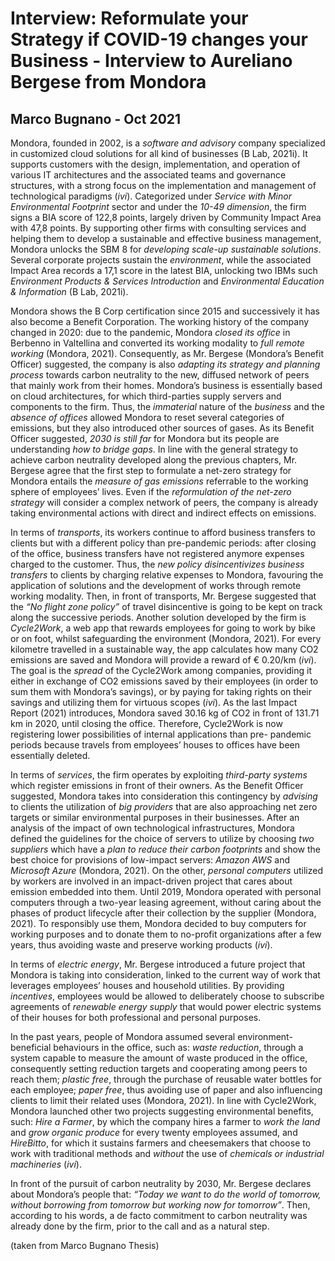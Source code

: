# Interview: Reformulate your Strategy if COVID-19 changes your Business - Interview to Aureliano Bergese from Mondora

## Marco Bugnano - Oct 2021

Mondora, founded in 2002, is a _software and advisory_ company specialized in customized
cloud solutions for all kind of businesses (B Lab, 2021i). It supports customers with the design,
implementation, and operation of various IT architectures and the associated teams and
governance structures, with a strong focus on the implementation and management of
technological paradigms (_ivi_). Categorized under _Service with Minor Environmental Footprint_ 
sector and under the _10-49 dimension_, the firm signs a BIA score of 122,8 points, largely driven
by Community Impact Area with 47,8 points. By supporting other firms with consulting
services and helping them to develop a sustainable and effective business management,
Mondora unlocks the SBM 8 for _developing scale-up sustainable solutions_. Several corporate
projects sustain the _environment_, while the associated Impact Area records a 17,1 score in the
latest BIA, unlocking two IBMs such _Environment Products & Services Introduction_ and
_Environmental Education & Information_ (B Lab, 2021i).

Mondora shows the B Corp certification since 2015 and successively it has also become a
Benefit Corporation. The working history of the company changed in 2020: due to the
pandemic, Mondora _closed its office_ in Berbenno in Valtellina and converted its working
modality to _full remote working_ (Mondora, 2021). Consequently, as Mr. Bergese (Mondora’s
Benefit Officer) suggested, the company is also _adapting its strategy and planning process_
towards carbon neutrality to the new, diffused network of peers that mainly work from their
homes. Mondora’s business is essentially based on cloud architectures, for which third-parties
supply servers and components to the firm. Thus, the _immaterial_ nature of the _business_ and the
_absence of offices_ allowed Mondora to reset several categories of emissions, but they also
introduced other sources of gases. As its Benefit Officer suggested, _2030 is still far_ for Mondora
but its people are understanding _how to bridge gaps_. In line with the general strategy to achieve
carbon neutrality developed along the previous chapters, Mr. Bergese agree that the first step
to formulate a net-zero strategy for Mondora entails the _measure of gas emissions_ referrable to
the working sphere of employees’ lives. Even if the _reformulation of the net-zero strategy_ will
consider a complex network of peers, the company is already taking environmental actions with
direct and indirect effects on emissions.

In terms of _transports_, its workers continue to afford business transfers to clients but with a
different policy than pre-pandemic periods: after closing of the office, business transfers have
not registered anymore expenses charged to the customer. Thus, the _new policy disincentivizes
business transfers_ to clients by charging relative expenses to Mondora, favouring the
application of solutions and the development of works through remote working modality. Then,
in front of transports, Mr. Bergese suggested that the _“No flight zone policy”_ of travel
disincentive is going to be kept on track along the successive periods. Another solution
developed by the firm is _Cycle2Work_, a web app that rewards employees for going to work by
bike or on foot, whilst safeguarding the environment (Mondora, 2021). For every kilometre
travelled in a sustainable way, the app calculates how many CO2 emissions are saved and
Mondora will provide a reward of € 0.20/km (_ivi_). The goal is the _spread_ of the Cycle2Work 
among companies, providing it either in exchange of CO2 emissions saved by their employees
(in order to sum them with Mondora’s savings), or by paying for taking rights on their savings
and utilizing them for virtuous scopes (_ivi_). As the last Impact Report (2021) introduces,
Mondora saved 30.16 kg of CO2 in front of 131.71 km in 2020, until closing the office.
Therefore, Cycle2Work is now registering lower possibilities of internal applications than pre-
pandemic periods because travels from employees’ houses to offices have been essentially
deleted.

In terms of _services_, the firm operates by exploiting _third-party systems_ which register
emissions in front of their owners. As the Benefit Officer suggested, Mondora takes into
consideration this contingency by _advising_ to clients the utilization of _big providers_ that are
also approaching net zero targets or similar environmental purposes in their businesses. After
an analysis of the impact of own technological infrastructures, Mondora defined the guidelines
for the choice of servers to utilize by choosing _two suppliers_ which have a _plan to reduce their
carbon footprints_ and show the best choice for provisions of low-impact servers: _Amazon AWS_
and _Microsoft Azure_ (Mondora, 2021). On the other, _personal computers_ utilized by workers
are involved in an impact-driven project that cares about emission embedded into them. Until
2019, Mondora operated with personal computers through a two-year leasing agreement,
without caring about the phases of product lifecycle after their collection by the supplier
(Mondora, 2021). To responsibly use them, Mondora decided to buy computers for working
purposes and to donate them to no-profit organizations after a few years, thus avoiding waste
and preserve working products (_ivi_).

In terms of _electric energy_, Mr. Bergese introduced a future project that Mondora is taking into
consideration, linked to the current way of work that leverages employees’ houses and
household utilities. By providing _incentives_, employees would be allowed to deliberately
choose to subscribe agreements of _renewable energy supply_ that would power electric systems
of their houses for both professional and personal purposes.

In the past years, people of Mondora assumed several environment-beneficial behaviours in the
office, such as: _waste reduction_, through a system capable to measure the amount of waste
produced in the office, consequently setting reduction targets and cooperating among peers to
reach them; _plastic free_, through the purchase of reusable water bottles for each employee;
_paper free_, thus avoiding use of paper and also influencing clients to limit their related uses
(Mondora, 2021). In line with Cycle2Work, Mondora launched other two projects suggesting
environmental benefits, such: _Hire a Farmer_, by which the company hires a farmer to 
_work the land_ and _grow organic produce_ for every twenty employees assumed, and _HireBitto_, 
for which it sustains farmers and cheesemakers that choose to work with traditional methods and 
_without_ the use of _chemicals or industrial machineries_ (_ivi_).

In front of the pursuit of carbon neutrality by 2030, Mr. Bergese declares about Mondora’s
people that: _“Today we want to do the world of tomorrow, without borrowing from tomorrow
but working now for tomorrow”_. Then, according to his words, a de facto commitment to carbon
neutrality was already done by the firm, prior to the call and as a natural step.

(taken from Marco Bugnano Thesis)
